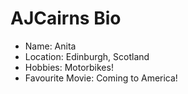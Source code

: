 # AJCairns Bio

- Name: Anita
- Location: Edinburgh, Scotland
- Hobbies: Motorbikes!
- Favourite Movie: Coming to America!
